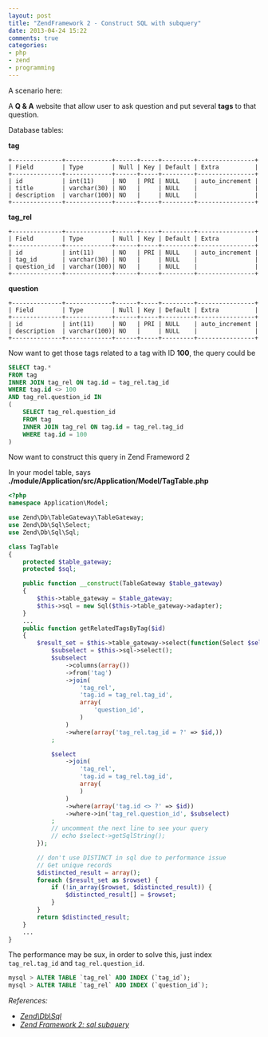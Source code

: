 ```yaml
---
layout: post
title: "ZendFramework 2 - Construct SQL with subquery"
date: 2013-04-24 15:22
comments: true
categories: 
- php
- zend
- programming
---
```


A scenario here:

A **Q & A** website that allow user to ask question and put several **tags** to that question.

Database tables:

**tag**  
```
+--------------+-------------+------+-----+---------+----------------+
| Field        | Type        | Null | Key | Default | Extra          |
+--------------+-------------+------+-----+---------+----------------+
| id           | int(11)     | NO   | PRI | NULL    | auto_increment |
| title        | varchar(30) | NO   |     | NULL    |                |
| description  | varchar(100)| NO   |     | NULL    |                |
+--------------+-------------+------+-----+---------+----------------+
```

**tag_rel**  
```
+--------------+-------------+------+-----+---------+----------------+
| Field        | Type        | Null | Key | Default | Extra          |
+--------------+-------------+------+-----+---------+----------------+
| id           | int(11)     | NO   | PRI | NULL    | auto_increment |
| tag_id       | varchar(30) | NO   |     | NULL    |                |
| question_id  | varchar(100)| NO   |     | NULL    |                |
+--------------+-------------+------+-----+---------+----------------+
```

**question**  
```
+--------------+-------------+------+-----+---------+----------------+
| Field        | Type        | Null | Key | Default | Extra          |
+--------------+-------------+------+-----+---------+----------------+
| id           | int(11)     | NO   | PRI | NULL    | auto_increment |
| description  | varchar(100)| NO   |     | NULL    |                |
+--------------+-------------+------+-----+---------+----------------+
```

Now want to get those tags related to a tag with ID **100**, the query could be
```sql
SELECT tag.*
FROM tag
INNER JOIN tag_rel ON tag.id = tag_rel.tag_id
WHERE tag.id <> 100
AND tag_rel.question_id IN
(
    SELECT tag_rel.question_id
    FROM tag
    INNER JOIN tag_rel ON tag.id = tag_rel.tag_id
    WHERE tag.id = 100
)
```

Now want to construct this query in Zend Frameword 2

In your model table, says **./module/Application/src/Application/Model/TagTable.php**
```php
<?php
namespace Application\Model;

use Zend\Db\TableGateway\TableGateway;
use Zend\Db\Sql\Select;
use Zend\Db\Sql\Sql;

class TagTable
{
    protected $table_gateway;
    protected $sql;

    public function __construct(TableGateway $table_gateway)
    {
        $this->table_gateway = $table_gateway;
        $this->sql = new Sql($this->table_gateway->adapter);
    }
    ...
    public function getRelatedTagsByTag($id)
    {
        $result_set = $this->table_gateway->select(function(Select $select) use ($id) {
            $subselect = $this->sql->select();
            $subselect
                ->columns(array())
                ->from('tag')
                ->join(
                    'tag_rel',
                    'tag.id = tag_rel.tag_id',
                    array(
                        'question_id',
                    )
                )
                ->where(array('tag_rel.tag_id = ?' => $id,))
            ;

            $select
                ->join(
                    'tag_rel',
                    'tag.id = tag_rel.tag_id',
                    array(
                    )
                )
                ->where(array('tag.id <> ?' => $id))
                ->where->in('tag_rel.question_id', $subselect)
            ;
            // uncomment the next line to see your query
            // echo $select->getSqlString();
        });

        // don't use DISTINCT in sql due to performance issue
        // Get unique records
        $distincted_result = array();
        foreach ($result_set as $rowset) {
            if (!in_array($rowset, $distincted_result)) {
                $distincted_result[] = $rowset;
            }
        }
        return $distincted_result;
    }
    ...
}
```

The performance may be sux, in order to solve this, just index `tag_rel.tag_id` and `tag_rel.question_id`.
```sql
mysql > ALTER TABLE `tag_rel` ADD INDEX (`tag_id`);
mysql > ALTER TABLE `tag_rel` ADD INDEX (`question_id`);
```

_References:_

* _[Zend\Db\Sql](http://zf2.readthedocs.org/en/latest/modules/zend.db.sql.html#in-identifier-array-valueset-array)_
* _[Zend Framework 2: sql subquery](http://stackoverflow.com/questions/13110257/zend-framework-2-sql-subquery)_

